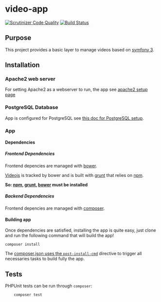 # video-app

[![Scrutinizer Code Quality](https://scrutinizer-ci.com/g/benIT/sf3-video-app/badges/quality-score.png?b=dev)](https://scrutinizer-ci.com/g/benIT/sf3-video-app/?branch=dev) [![Build Status](https://scrutinizer-ci.com/g/benIT/sf3-video-app/badges/build.png?b=dev)](https://scrutinizer-ci.com/g/benIT/sf3-video-app/build-status/dev)

## Purpose

This project provides a basic layer to manage videos based on [symfony 3](https://symfony.com/).


## Installation 

### Apache2 web server

For setting Apache2 as a webserver to run, the app see [apache2 setup page](doc/apache.md)

### PostgreSQL Database

App is configured for PostgreSQL see [this doc for PostgreSQL setup](doc/db.md).

### App

#### Dependencies

##### Frontend Dependencies

Frontend depencies are managed with [bower](https://bower.io/#install-bower).

[Videojs](http://videojs.com/getting-started/) is tracked by bower and is built with [grunt](https://gruntjs.com/getting-started) that relies on [npm](https://nodejs.org/en/download/package-manager/).

**So: [npm](https://nodejs.org/en/download/package-manager/), [grunt](https://gruntjs.com/getting-started), [bower](https://bower.io/#install-bower) must be installed** 

##### Backend Dependencies
Frontend depencies are managed with [composer](https://getcomposer.org/).

#### Building app

Once dependencies are satisfied, installing the app is quite easy, just clone and run the following command that will build the app!

    composer install
    
The [composer.json uses the `post-install-cmd`](composer.json:52) directive to trigger all necessaries tasks to build fully the app.    

## Tests
    
PHPUnit tests can be run through `composer`:
        
        composer test